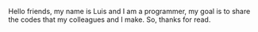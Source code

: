 Hello friends, my name is Luis and I am a programmer, my goal is to share the codes that my colleagues and I make.
So, thanks for read.
